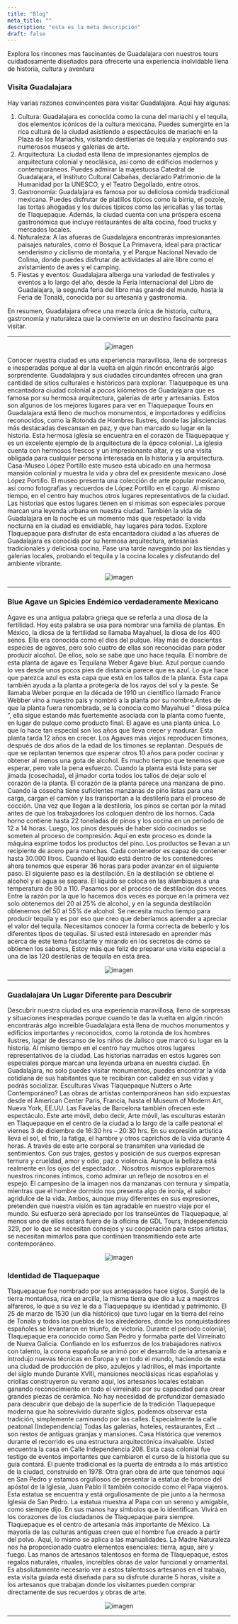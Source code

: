 ```yaml
---
title: "Blog"
meta_title: ""
description: "esta es la meta descripción"
draft: false
---
```


Explora los rincones mas fascinantes de Guadalajara con nuestros tours cuidadosamente diseñados para ofrecerte una experiencia inolvidable llena de historia, cultura y aventura
### Visita Guadalajara

Hay varias razones convincentes para visitar Guadalajara. Aquí hay algunas:
1. Cultura: Guadalajara es conocida como la cuna del mariachi y el tequila, dos elementos icónicos de la cultura mexicana. Puedes sumergirte en la rica cultura de la ciudad asistiendo a espectáculos de mariachi en la Plaza de los Mariachis, visitando destilerías de tequila y explorando sus numerosos museos y galerías de arte.
2. Arquitectura: La ciudad está llena de impresionantes ejemplos de arquitectura colonial y neoclásica, así como de edificios modernos y contemporáneos. Puedes admirar la majestuosa Catedral de Guadalajara, el Instituto Cultural Cabañas, declarado Patrimonio de la Humanidad por la UNESCO, y el Teatro Degollado, entre otros.
3. Gastronomía: Guadalajara es famosa por su deliciosa comida tradicional mexicana. Puedes disfrutar de platillos típicos como la birria, el pozole, las tortas ahogadas y los dulces típicos como las jericallas y las tortas de Tlaquepaque. Además, la ciudad cuenta con una próspera escena gastronómica que incluye restaurantes de alta cocina, food trucks y mercados locales.
4. Naturaleza: A las afueras de Guadalajara encontrarás impresionantes paisajes naturales, como el Bosque La Primavera, ideal para practicar senderismo y ciclismo de montaña, y el Parque Nacional Nevado de Colima, donde puedes disfrutar de actividades al aire libre como el avistamiento de aves y el camping.
5. Fiestas y eventos: Guadalajara alberga una variedad de festivales y eventos a lo largo del año, desde la Feria Internacional del Libro de Guadalajara, la segunda feria del libro más grande del mundo, hasta la Feria de Tonalá, conocida por su artesanía y gastronomía.

En resumen, Guadalajara ofrece una mezcla única de historia, cultura, gastronomía y naturaleza que la convierte en un destino fascinante para visitar.


---

<center>
    <img src="../../../public/images/blog/Gdl.jpg" alt="imagen" style="max-width: 100%; height: auto;">
</center>

Conocer nuestra ciudad es una experiencia maravillosa, llena de sorpresas e inesperadas porque al dar la vuelta en algún rincón encontrarás algo sorprendente. Guadalajara y sus ciudades circundantes ofrecen una gran cantidad de sitios culturales e históricos para explorar. Tlaquepaque es una encantadora ciudad colonial a pocos kilómetros de Guadalajara que es famosa por su hermosa arquitectura, galerías de arte y artesanías. Estos son algunos de los mejores lugares para ver en Tlaquepaque
Tours en Guadalajara está lleno de muchos monumentos, e importadores y edificios reconocidos, como la Rotonda de Hombres Ilustres, donde las jalisciencias más destacadas descansan en paz, y que han marcado su lugar en la historia. Esta hermosa iglesia se encuentra en el corazón de Tlaquepaque y es un excelente ejemplo de la arquitectura de la época colonial. La iglesia cuenta con hermosos frescos y un impresionante altar, y es una visita obligada para cualquier persona interesada en la historia y la arquitectura. Casa-Museo López Portillo este museo está ubicado en una hermosa mansión colonial y muestra la vida y obra del ex presidente mexicano José López Portillo. El museo presenta una colección de arte popular mexicano, así como fotografías y recuerdos de López Portillo en el cargo.
Al mismo tiempo, en el centro hay muchos otros lugares representativos de la ciudad. Las historias que estos lugares tienen en sí mismas son especiales porque marcan una leyenda urbana en nuestra ciudad.
También la vida de Guadalajara en la noche es un momento más que respetado: la vida nocturna en la ciudad es envidiable, hay lugares para todos. Explore Tlaquepaque para disfrutar de esta encantadora ciudad a las afueras de Guadalajara es conocida por su hermosa arquitectura, artesanías tradicionales y deliciosa cocina. Pase una tarde navegando por las tiendas y galerías locales, probando el tequila y la cocina locales y disfrutando del ambiente vibrante.

<center>
 <img src="/public/images/blog/Events_Tequila_Jalisco_Mexico.jpg" alt="imagen" style="max-width: 100%; height: auto;">
</center>

--- 

### Blue Agave un Spicies Endémico verdaderamente Mexicano

Agave es una antigua palabra griega que se refería a una diosa de la fertilidad. Hoy esta palabra se usa para nombrar una familia de plantas. En México, la diosa de la fertilidad se llamaba Mayahuel, la diosa de los 400 senos. Ella era conocida como el dios del pulque. Hay más de doscientas especies de agaves, pero solo cuatro de ellas son reconocidas para poder producir alcohol. De ellos, solo se sabe que uno hace tequila. El nombre de esta planta de agave es Tequilana Weber Agave blue. Azul porque cuando lo ves desde unos pocos pies de distancia parece que es azul. Lo que hace que parezca azul es esta capa que está en los tallos de la planta. Esta capa también ayuda a la planta a protegerla de los rayos del sol y la peste. Se llamaba Weber porque en la década de 1910 un científico llamado France Webber vino a nuestro país y nombró a la planta por su nombre.Antes de que la planta fuera renombrada, se la conocía como Mayahuel “ diosa púlca ”, ella sigue estando más fuertemente asociada con la planta como fuente, en lugar de pulque como producto final.
El agave es una planta única. Lo que lo hace tan especial son los años que lleva crecer y madurar. Esta planta tarda 12 años en crecer. Los Agaves más viejos reproducen timones, después de dos años de la edad de los timones se replantan. Después de que se replantan tenemos que esperar otros 10 años para poder cocinar y obtener al menos una gota de alcohol. Es mucho tiempo que tenemos que esperar, pero vale la pena esfuerzo. Cuando la planta está lista para ser jimada (cosechada), el jimador corta todos los tallos de dejar solo el corazón de la planta. El corazón de la planta parece una manzana de pino. Cuando la cosecha tiene suficientes manzanas de pino listas para una carga, cargan el camión y las transportan a la destilería para el proceso de cocción.
Una vez que llegan a la destilería, los pinos se cortan por la mitad antes de que los trabajadores los coloquen dentro de los hornos. Cada horno contiene hasta 22 toneladas de pinos y los cocina en un período de 12 a 14 horas. Luego, los pinos después de haber sido cocinados se someten al proceso de compresión. Aquí en este proceso es donde la máquina exprime todos los productos del pino. Los productos se llevan a un recipiente de acero para manchas. Cada contenedor es capaz de contener hasta 30.000 litros. Cuando el líquido está dentro de los contenedores ahora tenemos que esperar 36 horas para poder avanzar en el siguiente paso. El siguiente paso es la destilación. En la destilación se obtiene el alcohol y el agua se separa. El líquido se coloca en las alambiques a una temperatura de 90 a 110. Pasamos por el proceso de destilación dos veces. Entre la razón por la que lo hacemos dos veces es porque en la primera vez solo obtenemos del 20 al 25% de alcohol, y en la segunda destilación obtenemos del 50 al 55% de alcohol. Se necesita mucho tiempo para producir tequila y es por eso que creo que deberíamos aprender a apreciar el valor del tequila. Necesitamos conocer la forma correcta de beberlo y los diferentes tipos de tequilas. Si usted está interesado en aprender más acerca de este tema fascitante y mirando en los secretos de cómo se obtienen los sabores, Estoy más que feliz de preparar una visita especial a una de las 120 destilerías de tequila en esta área.

<center>
 <img src="/public/images/blog/Agave.jpg" alt="imagen" style="max-width: 100%; height: auto;">
</center>

---

### Guadalajara Un Lugar Diferente para Descubrir

Descubrir nuestra ciudad es una experiencia maravillosa, lleno de sorpresas y situaciones inesperadas porque cuando te das la vuelta en algún rincón encontrarás algo increíble Guadalajara está llena de muchos monumentos y edificios importantes y reconocidos, como la rotonda de los hombres ilustres, lugar de descanso de los niños de Jalisco que marcó su lugar en la historia.
Al mismo tiempo en el centro hay muchos otros lugares representativos de la ciudad. Las historias narradas en estos lugares son especiales porque marcan una leyenda urbana en nuestra ciudad. En Guadalajara, no solo puedes visitar monumentos, puedes encontrar la vida cotidiana de sus habitantes que te recibirán con calidez en sus vidas y podrás socializar. Esculturas Vivas Tlaquepaque Nutters o Arte Contemporáneo?
Las obras de artistas contemporáneos han sido expuestas desde el American Center Paris, Francia, hasta el Museum of Modern Art, Nueva York, EE.UU. Las Favelas de Barcelona también ofrecen este espectáculo. Este arte móvil, debo decir, Arte móvil, las esculturas estarán en Tlaquepaque en el centro de la ciudad a lo largo de la calle peatonal el viernes 3 de diciembre de 16:30 hrs – 20:30 hrs. En su expresión artística lleva el sol, el frío, la fatiga, el hambre y otros caprichos de la vida durante 4 horas.
A través de este arte corporal se transmiten una variedad de sentimientos. Con sus trajes, gestos y posición de sus cuerpos expresan ternura y crueldad, amor y odio, paz o violencia. Aunque la belleza está realmente en los ojos del espectador. . Nosotros mismos exploraremos nuestros rincones íntimos, como admirar un reflejo de nosotros en el espejo.
El campesino de la imagen nos da manzanas con ternura y simpatía, mientras que el hombre dormido nos presenta algo de ironía, el sabor agridulce de la vida. Ambos, aunque muy diferentes en sus expresiones, pretenden que nuestra visión es tan agradable en nuestro viaje por el mundo.
Su esfuerzo será apreciado por los transeúntes de Tlaquepaque, al menos uno de ellos estará fuera de la oficina de GDL Tours, Independencia 329, por lo que se necesitan consejos y su cooperación para estos artistas, se necesitan mimarlos para que continúen transmitiendo este arte contemporáneo.

<center>
 <img src="/public/images/blog/Estatuas.jpg" alt="imagen" style="max-width: 100%; height: auto;">
</center>

### Identidad de Tlaquepaque

Tlaquepaque fue nombrado por sus antepasados hace siglos. Surgió de la tierra montañosa, rica en arcilla, la misma tierra que dio a luz a maestros alfareros, lo que a su vez le da a Tlaquepaque su identidad y patrimonio. El 25 de marzo de 1530 (un día histórico) que tuvo lugar en la tierra del reino de Tonala y todos los pueblos de los alrededores, donde los conquistadores españoles se levantaron en triunfo, de victoria. Durante el período colonial, Tlaquepaque era conocido como San Pedro y formaba parte del Virreinato de Nueva Galicia. Confiando en los esfuerzos de los trabajadores nativos con talento, la corona española se animó por el desarrollo de la artesanía e introdujo nuevas técnicas en Europa y en todo el mundo, haciendo de esta una ciudad de producción de piso, azulejos y ladrillos, el más importante del siglo mundo Durante XVIII, mansiones neoclásicas ricas españolas y criollas construyeron su verano aquí, los artesanos locales estaban ganando reconocimiento en todo el virreinato por su capacidad para crear grandes piezas de cerámica.
No hay necesidad de profundizar demasiado para descubrir que debajo de la superficie de la tradición Tlaquepaque moderna que ha sobrevivido durante siglos, podemos observar esta tradición, simplemente caminando por las calles. Especialmente la calle peatonal (Independencia) Todas las galerías, hoteles, restaurantes, Ext ... son restos de antiguas granjas y mansiones. Casa Histórica que veremos durante el recorrido es una estructura arquitectónica invaluable. Usted encuentra la casa en Calle Independencia 208. Esta casa colonial fue testigo de eventos importantes que cambiaron el curso de la historia que su guía contará.
El puente tradicional es la puerta de entrada a lo más artístico de la ciudad, construido en 1978.
Otra gran obra de arte que tenemos aquí en San Pedro y estamos orgullosos de presentar la estatua de bronce del apóstol de la Iglesia, Juan Pablo II también conocido como el Papa viajeros. Esta estatua se encuentra y está orgullosamente de pie junto a la hermosa Iglesia de San Pedro. La estatua muestra al Papa con un sereno y amigable, como siempre dijo. En sus manos hay símbolos que lo identifican. Vivirá en los corazones de los ciudadanos de Tlaquepaque para siempre.
Tlaquepaque es el centro de artesanía más importante de México. La mayoría de las culturas antiguas creen que el hombre fue creado a partir del polvo. Aquí, lo mismo se aplica a las manualidades. La Madre Naturaleza nos ha proporcionado cuatro elementos esenciales: tierra, agua, aire y fuego. Las manos de artesanos talentosos en forma de Tlaquepaque, estos regalos naturales, rituales, increíbles obras de valor funcional y ornamental.
Es absolutamente necesario ver a estos talentosos artesanos en el trabajo, esta visita guiada está diseñada para su disfrute durante 5 horas, visite a los artesanos que trabajan donde los visitantes pueden comprar directamente de sus recuerdos y obras de arte.

<center>
 <img src="/public/images/blog/Puente.jpg" alt="imagen" style="max-width: 100%; height: auto;">
</center>

---

